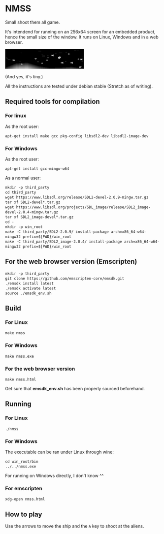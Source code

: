 # NMSS

Small shoot them all game.

It's intendend for running on an 256x64 screen for an embedded product, hence
the small size of the window.
It runs on Linux, Windows and in a web browser.

![screenshot](screenshot.png)

(And yes, it's tiny.)

All the instructions are tested under debian stable (Stretch as of writing).

## Required tools for compilation

### For linux

As the root user:

    apt-get install make gcc pkg-config libsdl2-dev libsdl2-image-dev

### For Windows

As the root user:

    apt-get install gcc-mingw-w64

As a normal user:

    mkdir -p third_party
    cd third_party
    wget https://www.libsdl.org/release/SDL2-devel-2.0.9-mingw.tar.gz
    tar xf SDL2-devel*.tar.gz
    wget https://www.libsdl.org/projects/SDL_image/release/SDL2_image-devel-2.0.4-mingw.tar.gz
    tar xf SDL2_image-devel*.tar.gz
    cd -
    mkdir -p win_root
    make -C third_party/SDL2-2.0.9/ install-package arch=x86_64-w64-mingw32 prefix=${PWD}/win_root
    make -C third_party/SDL2_image-2.0.4/ install-package arch=x86_64-w64-mingw32 prefix=${PWD}/win_root

## For the web browser version (Emscripten)

    mkdir -p third_party
    git clone https://github.com/emscripten-core/emsdk.git
    ./emsdk install latest
    ./emsdk activate latest
    source ./emsdk_env.sh

## Build

### For Linux

    make nmss

### For Windows

    make nmss.exe

### For the web browser version

    make nmss.html

Get sure that **emsdk_env.sh** has been properly sourced beforehand.

## Running

### For Linux

    ./nmss

### For Windows

The executable can be ran under Linux through wine:

    cd win_root/bin
    ../../nmss.exe

For running on Windows directly, I don't know ^^

### For emscripten

    xdg-open nmss.html

## How to play

Use the arrows to move the ship and the `A` key to shoot at the aliens.

